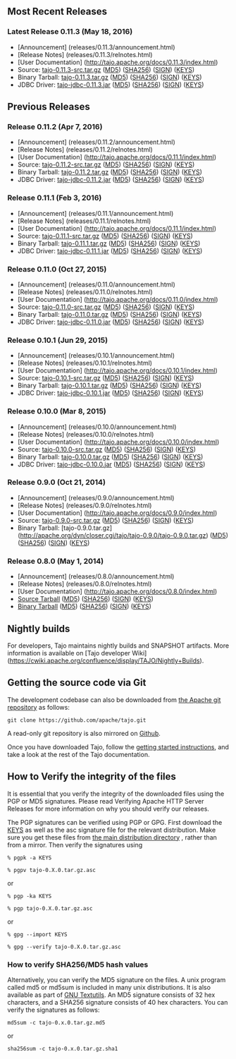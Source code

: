 <!--
  Licensed to the Apache Software Foundation (ASF) under one
  or more contributor license agreements.  See the NOTICE file
  distributed with this work for additional information
  regarding copyright ownership.  The ASF licenses this file
  to you under the Apache License, Version 2.0 (the
  "License"); you may not use this file except in compliance
  with the License.  You may obtain a copy of the License at

      http://www.apache.org/licenses/LICENSE-2.0

  Unless required by applicable law or agreed to in writing, software
  distributed under the License is distributed on an "AS IS" BASIS,
  WITHOUT WARRANTIES OR CONDITIONS OF ANY KIND, either express or implied.
  See the License for the specific language governing permissions and
  limitations under the License.
-->

## Most Recent Releases

### Latest Release 0.11.3 (May 18, 2016)
 * [Announcement] (releases/0.11.3/announcement.html)
 * [Release Notes] (releases/0.11.3/relnotes.html)
 * [User Documentation] (http://tajo.apache.org/docs/0.11.3/index.html)
 * Source: <a href='http://apache.org/dyn/closer.cgi/tajo/tajo-0.11.3/tajo-0.11.3-src.tar.gz' id='tajo-0.11.3-src'>tajo-0.11.3-src.tar.gz</a> ([MD5](http://www.apache.org/dist/tajo/tajo-0.11.3/tajo-0.11.3-src.tar.gz.md5)) ([SHA256](http://www.apache.org/dist/tajo/tajo-0.11.3/tajo-0.11.3-src.tar.gz.sha256)) ([SIGN](http://www.apache.org/dist/tajo/tajo-0.11.3/tajo-0.11.3-src.tar.gz.asc)) ([KEYS](http://www.apache.org/dist/tajo/KEYS))
 * Binary Tarball: <a href='http://apache.org/dyn/closer.cgi/tajo/tajo-0.11.3/tajo-0.11.3.tar.gz' id='tajo-0.11.3-bin'>tajo-0.11.3.tar.gz</a> ([MD5](http://www.apache.org/dist/tajo/tajo-0.11.3/tajo-0.11.3.tar.gz.md5)) ([SHA256](http://www.apache.org/dist/tajo/tajo-0.11.3/tajo-0.11.3.tar.gz.sha256)) ([SIGN](http://www.apache.org/dist/tajo/tajo-0.11.3/tajo-0.11.3.tar.gz.asc)) ([KEYS](http://www.apache.org/dist/tajo/KEYS))
 * JDBC Driver: <a href='http://apache.org/dyn/closer.cgi/tajo/tajo-0.11.3/tajo-jdbc-0.11.3.jar' id='tajo-jdbc-0.11.3'>tajo-jdbc-0.11.3.jar</a> ([MD5](http://www.apache.org/dist/tajo/tajo-0.11.3/tajo-jdbc-0.11.3.jar.md5)) ([SHA256](http://www.apache.org/dist/tajo/tajo-0.11.3/tajo-jdbc-0.11.3.jar.sha256)) ([SIGN](http://www.apache.org/dist/tajo/tajo-0.11.3/tajo-jdbc-0.11.3.jar.asc)) ([KEYS](http://www.apache.org/dist/tajo/KEYS))

## Previous Releases
### Release 0.11.2 (Apr 7, 2016)
 * [Announcement] (releases/0.11.2/announcement.html)
 * [Release Notes] (releases/0.11.2/relnotes.html)
 * [User Documentation] (http://tajo.apache.org/docs/0.11.1/index.html)
 * Source: <a href='http://apache.org/dyn/closer.cgi/tajo/tajo-0.11.2/tajo-0.11.2-src.tar.gz' id='tajo-0.11.2-src'>tajo-0.11.2-src.tar.gz</a> ([MD5](http://www.apache.org/dist/tajo/tajo-0.11.2/tajo-0.11.2-src.tar.gz.md5)) ([SHA256](http://www.apache.org/dist/tajo/tajo-0.11.2/tajo-0.11.2-src.tar.gz.sha256)) ([SIGN](http://www.apache.org/dist/tajo/tajo-0.11.2/tajo-0.11.2-src.tar.gz.asc)) ([KEYS](http://www.apache.org/dist/tajo/KEYS))
 * Binary Tarball: <a href='http://apache.org/dyn/closer.cgi/tajo/tajo-0.11.2/tajo-0.11.2.tar.gz' id='tajo-0.11.2-bin'>tajo-0.11.2.tar.gz</a> ([MD5](http://www.apache.org/dist/tajo/tajo-0.11.2/tajo-0.11.2.tar.gz.md5)) ([SHA256](http://www.apache.org/dist/tajo/tajo-0.11.2/tajo-0.11.2.tar.gz.sha256)) ([SIGN](http://www.apache.org/dist/tajo/tajo-0.11.2/tajo-0.11.2.tar.gz.asc)) ([KEYS](http://www.apache.org/dist/tajo/KEYS))
 * JDBC Driver: <a href='http://apache.org/dyn/closer.cgi/tajo/tajo-0.11.2/tajo-jdbc-0.11.2.jar' id='tajo-jdbc-0.11.2'>tajo-jdbc-0.11.2.jar</a> ([MD5](http://www.apache.org/dist/tajo/tajo-0.11.2/tajo-jdbc-0.11.2.jar.md5)) ([SHA256](http://www.apache.org/dist/tajo/tajo-0.11.2/tajo-jdbc-0.11.2.jar.sha256)) ([SIGN](http://www.apache.org/dist/tajo/tajo-0.11.2/tajo-jdbc-0.11.2.jar.asc)) ([KEYS](http://www.apache.org/dist/tajo/KEYS))

### Release 0.11.1 (Feb 3, 2016)
 * [Announcement] (releases/0.11.1/announcement.html)
 * [Release Notes] (releases/0.11.1/relnotes.html)
 * [User Documentation] (http://tajo.apache.org/docs/0.11.1/index.html)
 * Source: <a href='http://apache.org/dyn/closer.cgi/tajo/tajo-0.11.1/tajo-0.11.1-src.tar.gz' id='tajo-0.11.1-src'>tajo-0.11.1-src.tar.gz</a> ([MD5](http://www.apache.org/dist/tajo/tajo-0.11.1/tajo-0.11.1-src.tar.gz.md5)) ([SHA256](http://www.apache.org/dist/tajo/tajo-0.11.1/tajo-0.11.1-src.tar.gz.sha256)) ([SIGN](http://www.apache.org/dist/tajo/tajo-0.11.1/tajo-0.11.1-src.tar.gz.asc)) ([KEYS](http://www.apache.org/dist/tajo/KEYS))
 * Binary Tarball: <a href='http://apache.org/dyn/closer.cgi/tajo/tajo-0.11.1/tajo-0.11.1.tar.gz' id='tajo-0.11.1-bin'>tajo-0.11.1.tar.gz</a> ([MD5](http://www.apache.org/dist/tajo/tajo-0.11.1/tajo-0.11.1.tar.gz.md5)) ([SHA256](http://www.apache.org/dist/tajo/tajo-0.11.1/tajo-0.11.1.tar.gz.sha256)) ([SIGN](http://www.apache.org/dist/tajo/tajo-0.11.1/tajo-0.11.1.tar.gz.asc)) ([KEYS](http://www.apache.org/dist/tajo/KEYS))
 * JDBC Driver: <a href='http://apache.org/dyn/closer.cgi/tajo/tajo-0.11.1/tajo-jdbc-0.11.1.jar' id='tajo-jdbc-0.11.1'>tajo-jdbc-0.11.1.jar</a> ([MD5](http://www.apache.org/dist/tajo/tajo-0.11.1/tajo-jdbc-0.11.1.jar.md5)) ([SHA256](http://www.apache.org/dist/tajo/tajo-0.11.1/tajo-jdbc-0.11.1.jar.sha256)) ([SIGN](http://www.apache.org/dist/tajo/tajo-0.11.1/tajo-jdbc-0.11.1.jar.asc)) ([KEYS](http://www.apache.org/dist/tajo/KEYS))


### Release 0.11.0 (Oct 27, 2015)
 * [Announcement] (releases/0.11.0/announcement.html)
 * [Release Notes] (releases/0.11.0/relnotes.html)
 * [User Documentation] (http://tajo.apache.org/docs/0.11.0/index.html)
 * Source: <a href='http://apache.org/dyn/closer.cgi/tajo/tajo-0.11.0/tajo-0.11.0-src.tar.gz' id='tajo-0.11.0-src'>tajo-0.11.0-src.tar.gz</a> ([MD5](http://www.apache.org/dist/tajo/tajo-0.11.0/tajo-0.11.0-src.tar.gz.md5)) ([SHA256](http://www.apache.org/dist/tajo/tajo-0.11.0/tajo-0.11.0-src.tar.gz.sha256)) ([SIGN](http://www.apache.org/dist/tajo/tajo-0.11.0/tajo-0.11.0-src.tar.gz.asc)) ([KEYS](http://www.apache.org/dist/tajo/KEYS))
 * Binary Tarball: <a href='http://apache.org/dyn/closer.cgi/tajo/tajo-0.11.0/tajo-0.11.0.tar.gz' id='tajo-0.11.0-bin'>tajo-0.11.0.tar.gz</a> ([MD5](http://www.apache.org/dist/tajo/tajo-0.11.0/tajo-0.11.0.tar.gz.md5)) ([SHA256](http://www.apache.org/dist/tajo/tajo-0.11.0/tajo-0.11.0.tar.gz.sha256)) ([SIGN](http://www.apache.org/dist/tajo/tajo-0.11.0/tajo-0.11.0.tar.gz.asc)) ([KEYS](http://www.apache.org/dist/tajo/KEYS))
 * JDBC Driver: <a href='http://apache.org/dyn/closer.cgi/tajo/tajo-0.11.0/tajo-jdbc-0.11.0.jar' id='tajo-jdbc-0.11.0'>tajo-jdbc-0.11.0.jar</a> ([MD5](http://www.apache.org/dist/tajo/tajo-0.11.0/tajo-jdbc-0.11.0.jar.md5)) ([SHA256](http://www.apache.org/dist/tajo/tajo-0.11.0/tajo-jdbc-0.11.0.jar.sha256)) ([SIGN](http://www.apache.org/dist/tajo/tajo-0.11.0/tajo-jdbc-0.11.0.jar.asc)) ([KEYS](http://www.apache.org/dist/tajo/KEYS))

### Release 0.10.1 (Jun 29, 2015)

 * [Announcement] (releases/0.10.1/announcement.html)
 * [Release Notes] (releases/0.10.1/relnotes.html)
 * [User Documentation] (http://tajo.apache.org/docs/0.10.1/index.html)
 * Source: <a href='http://apache.org/dyn/closer.cgi/tajo/tajo-0.10.1/tajo-0.10.1-src.tar.gz' id='tajo-0.10.1-src'>tajo-0.10.1-src.tar.gz</a> ([MD5](http://www.apache.org/dist/tajo/tajo-0.10.1/tajo-0.10.1-src.tar.gz.md5)) ([SHA256](http://www.apache.org/dist/tajo/tajo-0.10.1/tajo-0.10.1-src.tar.gz.sha256)) ([SIGN](http://www.apache.org/dist/tajo/tajo-0.10.1/tajo-0.10.1-src.tar.gz.asc)) ([KEYS](http://www.apache.org/dist/tajo/KEYS))
 * Binary Tarball: <a href='http://apache.org/dyn/closer.cgi/tajo/tajo-0.10.1/tajo-0.10.1.tar.gz' id='tajo-0.10.1-bin'>tajo-0.10.1.tar.gz</a> ([MD5](http://www.apache.org/dist/tajo/tajo-0.10.1/tajo-0.10.1.tar.gz.md5)) ([SHA256](http://www.apache.org/dist/tajo/tajo-0.10.1/tajo-0.10.1.tar.gz.sha256)) ([SIGN](http://www.apache.org/dist/tajo/tajo-0.10.1/tajo-0.10.1.tar.gz.asc)) ([KEYS](http://www.apache.org/dist/tajo/KEYS))
 * JDBC Driver: <a href='http://apache.org/dyn/closer.cgi/tajo/tajo-0.10.1/tajo-jdbc-0.10.1.jar' id='tajo-jdbc-0.10.1'>tajo-jdbc-0.10.1.jar</a> ([MD5](http://www.apache.org/dist/tajo/tajo-0.10.1/tajo-jdbc-0.10.1.jar.md5)) ([SHA256](http://www.apache.org/dist/tajo/tajo-0.10.1/tajo-jdbc-0.10.1.jar.sha256)) ([SIGN](http://www.apache.org/dist/tajo/tajo-0.10.1/tajo-jdbc-0.10.1.jar.asc)) ([KEYS](http://www.apache.org/dist/tajo/KEYS))

### Release 0.10.0 (Mar 8, 2015)

 * [Announcement] (releases/0.10.0/announcement.html)
 * [Release Notes] (releases/0.10.0/relnotes.html)
 * [User Documentation] (http://tajo.apache.org/docs/0.10.0/index.html)
 * Source: <a href='http://apache.org/dyn/closer.cgi/tajo/tajo-0.10.0/tajo-0.10.0-src.tar.gz' id='tajo-0.10.0-src'>tajo-0.10.0-src.tar.gz</a> ([MD5](http://www.apache.org/dist/tajo/tajo-0.10.0/tajo-0.10.0-src.tar.gz.md5)) ([SHA256](http://www.apache.org/dist/tajo/tajo-0.10.0/tajo-0.10.0-src.tar.gz.sha256)) ([SIGN](http://www.apache.org/dist/tajo/tajo-0.10.0/tajo-0.10.0-src.tar.gz.asc)) ([KEYS](http://www.apache.org/dist/tajo/KEYS))
 * Binary Tarball: <a href='http://apache.org/dyn/closer.cgi/tajo/tajo-0.10.0/tajo-0.10.0.tar.gz' id='tajo-0.10.0-bin'>tajo-0.10.0.tar.gz</a> ([MD5](http://www.apache.org/dist/tajo/tajo-0.10.0/tajo-0.10.0.tar.gz.md5)) ([SHA256](http://www.apache.org/dist/tajo/tajo-0.10.0/tajo-0.10.0.tar.gz.sha256)) ([SIGN](http://www.apache.org/dist/tajo/tajo-0.10.0/tajo-0.10.0.tar.gz.asc)) ([KEYS](http://www.apache.org/dist/tajo/KEYS))
 * JDBC Driver: <a href='http://apache.org/dyn/closer.cgi/tajo/tajo-0.10.0/tajo-jdbc-0.10.0.jar' id='tajo-jdbc-0.10.0'>tajo-jdbc-0.10.0.jar</a> ([MD5](http://www.apache.org/dist/tajo/tajo-0.10.0/tajo-jdbc-0.10.0.jar.md5)) ([SHA256](http://www.apache.org/dist/tajo/tajo-0.10.0/tajo-jdbc-0.10.0.jar.sha256)) ([SIGN](http://www.apache.org/dist/tajo/tajo-0.10.0/tajo-jdbc-0.10.0.jar.asc)) ([KEYS](http://www.apache.org/dist/tajo/KEYS))

### Release 0.9.0 (Oct 21, 2014)

 * [Announcement] (releases/0.9.0/announcement.html)
 * [Release Notes] (releases/0.9.0/relnotes.html)
 * [User Documentation] (http://tajo.apache.org/docs/0.9.0/index.html)
 * Source: [tajo-0.9.0-src.tar.gz](http://apache.org/dyn/closer.cgi/tajo/tajo-0.9.0/tajo-0.9.0-src.tar.gz) ([MD5](http://www.apache.org/dist/tajo/tajo-0.9.0/tajo-0.9.0-src.tar.gz.md5)) ([SHA256](http://www.apache.org/dist/tajo/tajo-0.9.0/tajo-0.9.0-src.tar.gz.sha256)) ([SIGN](http://www.apache.org/dist/tajo/tajo-0.9.0/tajo-0.9.0-src.tar.gz.asc)) ([KEYS](http://www.apache.org/dist/tajo/KEYS))
 * Binary Tarball: [tajo-0.9.0.tar.gz] (http://apache.org/dyn/closer.cgi/tajo/tajo-0.9.0/tajo-0.9.0.tar.gz) ([MD5](http://www.apache.org/dist/tajo/tajo-0.9.0/tajo-0.9.0.tar.gz.md5)) ([SHA256](http://www.apache.org/dist/tajo/tajo-0.9.0/tajo-0.9.0.tar.gz.sha256)) ([SIGN](http://www.apache.org/dist/tajo/tajo-0.9.0/tajo-0.9.0.tar.gz.asc)) ([KEYS](http://www.apache.org/dist/tajo/KEYS))


### Release 0.8.0 (May 1, 2014)

 * [Announcement] (releases/0.8.0/announcement.html)
 * [Release Notes] (releases/0.8.0/relnotes.html)
 * [User Documentation] (http://tajo.apache.org/docs/0.8.0/index.html)
 * [Source Tarball](http://apache.org/dyn/closer.cgi/tajo/tajo-0.8.0/tajo-0.8.0-src.tar.gz) ([MD5](http://www.apache.org/dist/tajo/tajo-0.8.0/tajo-0.8.0-src.tar.gz.md5)) ([SHA256](http://www.apache.org/dist/tajo/tajo-0.8.0/tajo-0.8.0-src.tar.gz.sha256)) ([SIGN](http://www.apache.org/dist/tajo/tajo-0.8.0/tajo-0.8.0-src.tar.gz.asc)) ([KEYS](http://www.apache.org/dist/tajo/KEYS))
 * [Binary Tarball](http://apache.org/dyn/closer.cgi/tajo/tajo-0.8.0/tajo-0.8.0.tar.gz) ([MD5](http://www.apache.org/dist/tajo/tajo-0.8.0/tajo-0.8.0.tar.gz.md5)) ([SHA256](http://www.apache.org/dist/tajo/tajo-0.8.0/tajo-0.8.0.tar.gz.sha256)) ([SIGN](http://www.apache.org/dist/tajo/tajo-0.8.0/tajo-0.8.0.tar.gz.asc)) ([KEYS](http://www.apache.org/dist/tajo/KEYS))

## Nightly builds

For developers, Tajo maintains nightly builds and SNAPSHOT artifacts. More information is available on [Tajo developer Wiki] (https://cwiki.apache.org/confluence/display/TAJO/Nightly+Builds).

## Getting the source code via Git

The development codebase can also be downloaded from [the Apache git repository](https://github.com/apache/tajo.git) as follows:

```
git clone https://github.com/apache/tajo.git
```

A read-only git repository is also mirrored on [Github](https://github.com/apache/tajo).

Once you have downloaded Tajo, follow the [getting started instructions](http://tajo.apache.org/docs/current/getting_started.html), and take a look at the rest of the Tajo documentation.

## <a name="Verification"></a>How to Verify the integrity of the files

It is essential that you verify the integrity of the downloaded files using the PGP or MD5 signatures. Please read Verifying Apache HTTP Server Releases for more information on why you should verify our releases.

The PGP signatures can be verified using PGP or GPG. First download the [KEYS](http://www.apache.org/dist/tajo/KEYS) as well as the asc signature file for the relevant distribution. Make sure you get these files from [the main distribution directory](http://www.apache.org/dist/tajo/) , rather than from a mirror. Then verify the signatures using

```
% pgpk -a KEYS

% pgpv tajo-0.X.0.tar.gz.asc
```

or


```
% pgp -ka KEYS

% pgp tajo-0.X.0.tar.gz.asc
```

or

```
% gpg --import KEYS

% gpg --verify tajo-0.X.0.tar.gz.asc
```

### How to verify SHA256/MD5 hash values

Alternatively, you can verify the MD5 signature on the files. A unix program called md5 or md5sum is included in many unix distributions. It is also available as part of [GNU Textutils](http://www.gnu.org/software/textutils/textutils.html). An MD5 signature consists of 32 hex characters, and a SHA256 signature consists of 40 hex characters. You can verify the signatures as follows:

```
md5sum -c tajo-0.x.0.tar.gz.md5
```

or

```
sha256sum -c tajo-0.x.0.tar.gz.sha1
```
